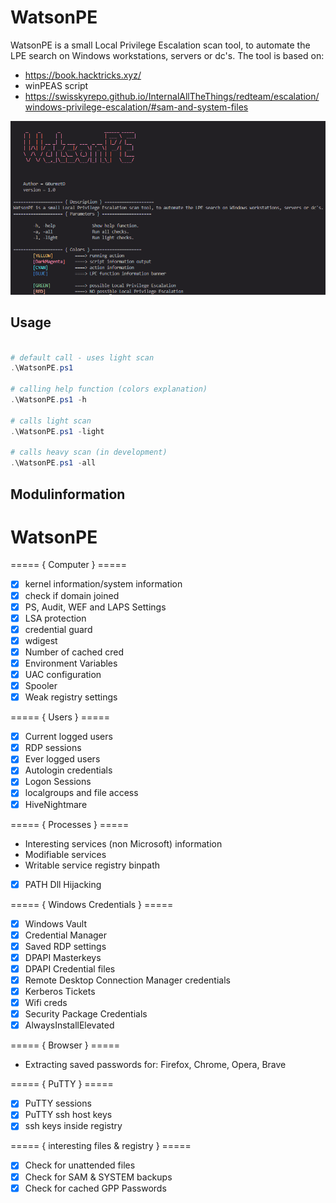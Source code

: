 # WatsonPE
WatsonPE is a small Local Privilege Escalation scan tool, to automate the LPE search on Windows workstations, servers or dc's.
The tool is based on:
- https://book.hacktricks.xyz/
- winPEAS script
- https://swisskyrepo.github.io/InternalAllTheThings/redteam/escalation/windows-privilege-escalation/#sam-and-system-files

<img src="WatsonPE.png" alt="WatsonPE"/>

## Usage

```PowerShell

# default call - uses light scan
.\WatsonPE.ps1

# calling help function (colors explanation)
.\WatsonPE.ps1 -h

# calls light scan
.\WatsonPE.ps1 -light

# calls heavy scan (in development)
.\WatsonPE.ps1 -all
```

## Modulinformation
# WatsonPE

===== { Computer } =====
- [x] kernel information/system information
- [x] check if domain joined
- [x] PS, Audit, WEF and LAPS Settings
- [x] LSA protection
- [x] credential guard
- [x] wdigest
- [x] Number of cached cred
- [x] Environment Variables
- [x] UAC configuration
- [x] Spooler
- [x] Weak registry settings

===== { Users } =====
- [x] Current logged users
- [x] RDP sessions
- [x] Ever logged users
- [x] Autologin credentials
- [x] Logon Sessions
- [x] localgroups and file access
- [x] HiveNightmare

===== { Processes } =====
- Interesting services (non Microsoft) information
- Modifiable services
- Writable service registry binpath
- [x] PATH Dll Hijacking

===== { Windows Credentials } =====
- [x] Windows Vault
- [x] Credential Manager
- [x] Saved RDP settings
- [x] DPAPI Masterkeys
- [x] DPAPI Credential files
- [x] Remote Desktop Connection Manager credentials
- [x] Kerberos Tickets
- [x] Wifi creds
- [x] Security Package Credentials
- [x] AlwaysInstallElevated

===== { Browser } =====
- Extracting saved passwords for: Firefox, Chrome, Opera, Brave

===== { PuTTY } =====
- [x] PuTTY sessions
- [x] PuTTY ssh host keys
- [x] ssh keys inside registry

===== { interesting files & registry } =====
- [x] Check for unattended files
- [x] Check for SAM & SYSTEM backups
- [x] Check for cached GPP Passwords
